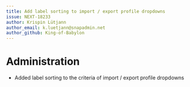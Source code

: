 ```yaml
---
title: Add label sorting to import / export profile dropdowns
issue: NEXT-18233
author: Krispin Lütjann
author_email: k.luetjann@snapadmin.net 
author_github: King-of-Babylon
---
```

# Administration
* Added label sorting to the criteria of import / export profile dropdowns
